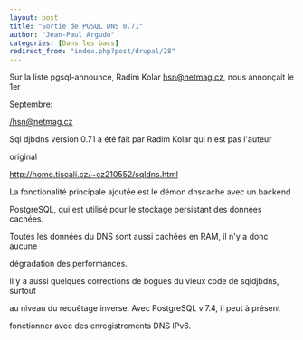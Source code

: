 ```yaml
---
layout: post
title: "Sortie de PGSQL DNS 0.71"
author: "Jean-Paul Argudo"
categories: [Dans les bacs]
redirect_from: "index.php?post/drupal/28"
---
```





<!--more-->


<p>

Sur la liste pgsql-announce, Radim Kolar <hsn@netmag.cz>, nous annonçait le 1er

Septembre:<br />

</hsn@netmag.cz></p>

<p>

Sql djbdns version 0.71 a été fait par Radim Kolar qui n'est pas l'auteur

original<br />

<a href="http://home.tiscali.cz/%7Ecz210552/sqldns.html">

http://home.tiscali.cz/~cz210552/sqldns.html

</a>

</p>

<p>

La fonctionalité principale ajoutée est le démon dnscache avec un backend

PostgreSQL, qui est utilisé pour le stockage persistant des données cachées.

Toutes les données du DNS sont aussi cachées en RAM, il n'y a donc aucune

dégradation des performances.

</p>

<p>

Il y a aussi quelques corrections de bogues du vieux code de sqldjbdns, surtout

au niveau du requêtage inverse. Avec PostgreSQL v.7.4, il peut à présent

fonctionner avec des enregistrements DNS IPv6.

</p>